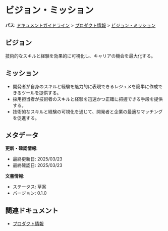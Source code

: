 # ビジョン・ミッション

**パス**: [ドキュメントガイドライン](../../README.md) > [プロダクト情報](../README.md) > [ビジョン・ミッション](./vision.md)

## ビジョン

技術的なスキルと経験を効果的に可視化し、キャリアの機会を最大化する。

## ミッション

- 開発者が自身のスキルと経験を魅力的に表現できるレジュメを簡単に作成できるツールを提供する。
- 採用担当者が技術者のスキルと経験を迅速かつ正確に把握できる手段を提供する。
- 技術的なスキルと経験の可視化を通じて、開発者と企業の最適なマッチングを促進する。

## メタデータ

**更新・確認情報**:
- 最終更新日: 2025/03/23
- 最終確認日: 2025/03/23

**文書情報**:
- ステータス: 草案
- バージョン: 0.1.0

## 関連ドキュメント

- [プロダクト情報](../README.md)